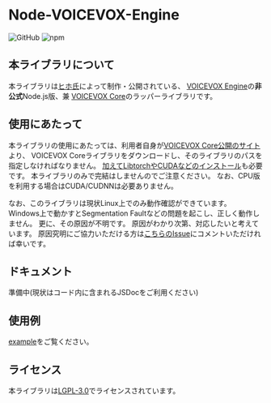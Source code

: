 # Node-VOICEVOX-Engine

![GitHub](https://img.shields.io/github/license/y-chan/node-voicevox-engine)
![npm](https://img.shields.io/npm/v/node-voicevox-engine)

## 本ライブラリについて
本ライブラリは[ヒホ氏](https://github.com/Hiroshiba)によって制作・公開されている、
[VOICEVOX Engine](https://github.com/Hiroshiba/voicevox_engine)の**非公式**Node.js版、兼
[VOICEVOX Core](https://github.com/Hiroshiba/voicevox_core)のラッパーライブラリです。

## 使用にあたって
本ライブラリの使用にあたっては、利用者自身が[VOICEVOX Core公開のサイト](https://github.com/Hiroshiba/voicevox_core/releases/latest)より、
VOICEVOX Coreライブラリをダウンロードし、そのライブラリのパスを指定しなければなりません。
[加えてLibtorchやCUDAなどのインストール](https://github.com/Hiroshiba/voicevox_core#%E4%BE%9D%E5%AD%98%E9%96%A2%E4%BF%82)も必要です。
本ライブラリのみで完結はしませんのでご注意ください。
なお、CPU版を利用する場合はCUDA/CUDNNは必要ありません。

<!--
なお、製品版VOICEVOXのディレクトリを指定することで、複雑なインストール処理を省略することも可能です。
この場合、環境変数の`Path`(Windowsの場合)に製品版VOICEVOXのディレクトリを追加しておく必要があります。
-->
なお、このライブラリは現状Linux上でのみ動作確認ができています。
Windows上で動かすとSegmentation Faultなどの問題を起こし、正しく動作しません。
更に、その原因が不明です。
原因がわかり次第、対応したいと考えています。
原因究明にご協力いただける方は[こちらのIssue](https://github.com/y-chan/node-voicevox-engine/issues/1)にコメントいただければ幸いです。

## ドキュメント
準備中(現状はコード内に含まれるJSDocをご利用ください)

## 使用例
[example](example/index.ts)をご覧ください。

## ライセンス
本ライブラリは[LGPL-3.0](LICENSE)でライセンスされています。
